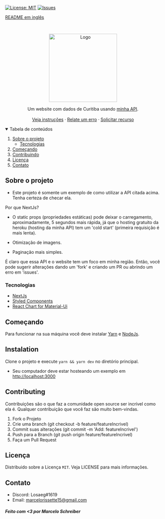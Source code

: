 
[![License: MIT](https://img.shields.io/badge/License-MIT-yellow.svg)](https://opensource.org/licenses/MIT)
[![Issues](https://img.shields.io/badge/Issues-0-red.svg)](https://github.com/marcelo-schreiber/Usage-CWB-covid-api/issues)

[README em inglês](readme.pt)

<br />
<p align="center">
  <a href="https://cwb-covid.vercel.app/" target="_blank" rel="noreferrer">
    <img src="https://cdn.discordapp.com/attachments/685226653764550671/789647227165343754/logo512.png" alt="Logo" width="220px">
  </a>

  <p align="center">
    Um website com dados de Curitiba usando <a href="https://github.com/marcelo-schreiber/CWB-COVID-API" target="_blank" rel="noreferrer"> minha API</a>.
    <br />
    <br />
    <a href="#getting-started">Veja instruções</a>
    ·
    <a href="https://github.com/marcelo-schreiber/Usage-CWB-covid-api/issues">Relate um erro</a>
    ·
    <a href="https://github.com/marcelo-schreiber/Usage-CWB-covid-api/issues">Solicitar recurso</a>
  </p>
</p>


<details open="open">
  <summary>Tabela de conteúdos</summary>
  <ol>
    <li>
      <a href="#about-the-project">Sobre o projeto</a>
      <ul>
        <li><a href="#built-with">Tecnologias</a></li>
      </ul>
    </li>
    <li>
      <a href="#getting-started">Começando</a>
    </li>
    <li><a href="#contributing">Contribuindo</a></li>
    <li><a href="#license">Licença</a></li>
    <li><a href="#contact">Contato</a></li>
  </ol>
</details>

<!-- ABOUT THE PROJECT -->
## Sobre o projeto

- Este projeto é somente um exemplo de como utilizar a API citada acima. Tenha certeza de checar ela.

Por que NextJs?

- O static props (propriedades estáticas) pode deixar o carregamento, aproximadamente, 5 segundos mais rápida, já que o hosting gratuito da heroku (hosting da minha API) tem um 'cold start' (primeira requisição é mais lenta).

- Otimização de imagens.

- Paginação mais simples.

É claro que essa API e o website tem um foco em minha região. Então, você pode sugerir alterações dando um 'fork' e criando um PR ou abrindo um erro em 'issues'.

<!-- BUILT WITH -->
### Tecnologias

* [NextJs](https://nextjs.org/)
* [Styled Components](https://styled-components.com/)
* [React Chart for Material-Ui](https://devexpress.github.io/devextreme-reactive/react/chart/)

<!-- GETTING STARTED -->
## Começando

Para funcionar na sua máquina você deve instalar <a href="https://yarnpkg.com/" target="_blank" rel="noreferrer">Yarn</a> e <a href="https://nodejs.org" target="_blank" rel="noreferrer">NodeJs</a>.

## Instalation

Clone o projeto e execute `yarn && yarn dev` no diretório principal.

- Seu computador deve estar hosteando um exemplo em <a href="http://localhost:3000">http://localhost:3000</a>

## Contributing

Contribuições são o que faz a comunidade open source ser incrível como ela é. Qualquer contribuição que você faz são muito bem-vindas.

1. Fork o Projeto
2. Crie uma branch (git checkout -b feature/featureIncrivel)
3. Commit suas alterações (git commit -m 'Add: featureIncrivel')
4. Push para a Branch (git push origin feature/featureIncrivel)
5. Faça um Pull Request

## Licença

Distribuido sobre a Licença `MIT`. Veja LICENSE para mais informações.

## Contato

- Discord: Losaeg#1619 
- Email: marcelorissette15@gmail.com

##### Feito com <3 por Marcelo Schreiber